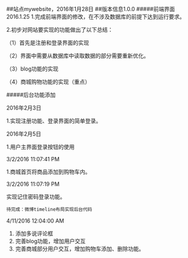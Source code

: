 ##站点mywebsite，2016年1月28日
##版本信息1.0.0
#####前端界面	2016.1.25
 1.完成前端界面的修改，在不涉及数据库的前提下达到运行要求。

 2.初步对网站要实现的功能做出了以下总结：

 （1）首先是注册和登录界面的实现

 （2）界面中需要从数据库中读取数据的部分需要重新优化。

 （3）blog功能的实现

 （4）商城购物功能的实现（重点）

#####后台功能添加

 2016年2月3日

 1.实现注册功能、登录界面的简单登录。

 2016年2月5日

 1.用户主界面登录按钮的使用

3/2/2016 11:07:41 PM 

1.商城首页将商品添加到购物车内。

3/2/2016 11:07:19 PM 

实现记住密码登录功能。
	
	待完成：微博timeline布局实现后台代码
   

4/11/2016 12:04:00 AM 

1. 添加多说评论框
2. 完善blog功能，增加用户交互
3. 完善商城部分用户交互，增加购物车添加、删除功能。

         
		 
